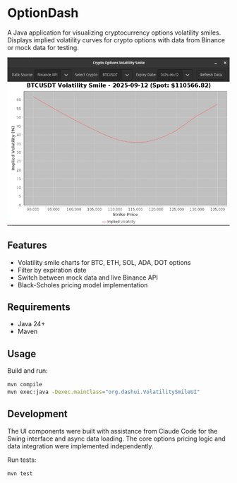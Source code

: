 # OptionDash

A Java application for visualizing cryptocurrency options volatility smiles. Displays implied volatility curves for crypto options with data from Binance or mock data for testing.

![image](/img/img.png)

## Features

- Volatility smile charts for BTC, ETH, SOL, ADA, DOT options
- Filter by expiration date
- Switch between mock data and live Binance API
- Black-Scholes pricing model implementation

## Requirements

- Java 24+
- Maven

## Usage

Build and run:
```bash
mvn compile
mvn exec:java -Dexec.mainClass="org.dashui.VolatilitySmileUI"
```

## Development

The UI components were built with assistance from Claude Code for the Swing interface and async data loading. The core options pricing logic and data integration were implemented independently.

Run tests:
```bash
mvn test
```
